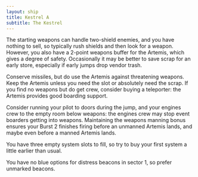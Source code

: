 ```yaml
---
layout: ship
title: Kestrel A
subtitle: The Kestrel
---
```


The starting weapons can handle two-shield enemies, and you have nothing to sell, so typically rush shields and then look for a weapon. However, you also have a 2-point weapons buffer for the Artemis, which gives a degree of safety. Occasionally it may be better to save scrap for an early store, especially if early jumps drop vendor trash.

Conserve missiles, but do use the Artemis against threatening weapons. Keep the Artemis unless you need the slot or absolutely need the scrap. If you find no weapons but do get crew, consider buying a teleporter: the Artemis provides good boarding support.

Consider running your pilot to doors during the jump, and your engines crew to the empty room below weapons: the engines crew may stop event boarders getting into weapons. Maintaining the weapons manning bonus ensures your Burst 2 finishes firing before an unmanned Artemis lands, and maybe even before a manned Artemis lands.

You have three empty system slots to fill, so try to buy your first system a little earlier than usual.

You have no blue options for distress beacons in sector 1, so prefer unmarked beacons.